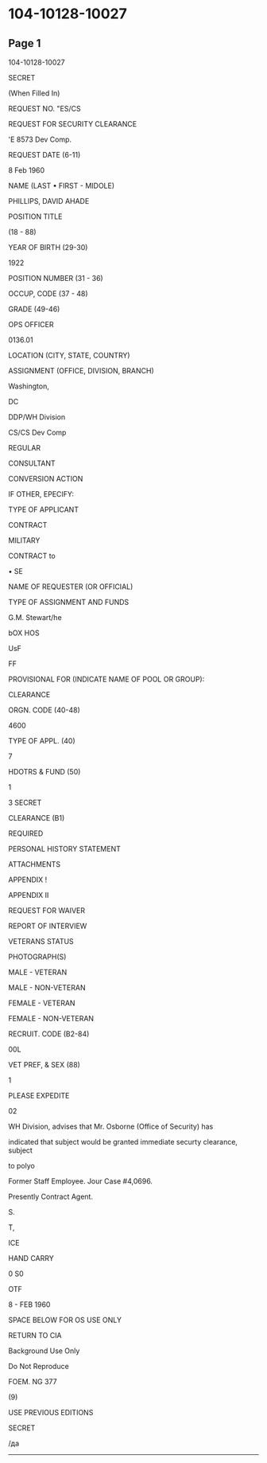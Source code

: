 # 104-10128-10027

## Page 1

104-10128-10027

SECRET

(When Filled In)

REQUEST NO. "ES/CS

REQUEST FOR SECURITY CLEARANCE

'E 8573 Dev Comp.

REQUEST DATE (6-11)

8 Feb 1960

NAME (LAST • FIRST - MIDOLE)

PHILLIPS, DAVID AHADE

POSITION TITLE

(18 - 88)

YEAR OF BIRTH (29-30)

1922

POSITION NUMBER (31 - 36)

OCCUP, CODE (37 - 48)

GRADE (49-46)

OPS OFFICER

0136.01

LOCATION (CITY, STATE, COUNTRY)

ASSIGNMENT (OFFICE, DIVISION, BRANCH)

Washington,

DC

DDP/WH Division

CS/CS Dev Comp

REGULAR

CONSULTANT

CONVERSION ACTION

IF OTHER, EPECIFY:

TYPE OF APPLICANT

CONTRACT

MILITARY

CONTRACT to

• SE

NAME OF REQUESTER (OR OFFICIAL)

TYPE OF ASSIGNMENT AND FUNDS

G.M. Stewart/he

bOX HOS

UsF

FF

PROVISIONAL FOR (INDICATE NAME OF POOL OR GROUP):

CLEARANCE

ORGN. CODE (40-48)

4600

TYPE OF APPL. (40)

7

HDOTRS & FUND (50)

1

3 SECRET

CLEARANCE (B1)

REQUIRED

PERSONAL HISTORY STATEMENT

ATTACHMENTS

APPENDIX !

APPENDIX II

REQUEST FOR WAIVER

REPORT OF INTERVIEW

VETERANS STATUS

PHOTOGRAPH(S)

MALE - VETERAN

MALE - NON-VETERAN

FEMALE - VETERAN

FEMALE - NON-VETERAN

RECRUIT. CODE (B2-84)

00L

VET PREF, & SEX (88)

1

PLEASE EXPEDITE

02

WH Division, advises that Mr. Osborne (Office of Security) has

indicated that subject would be granted immediate securty clearance, subject

to polyo

Former Staff Employee. Jour Case #4,0696.

Presently Contract Agent.

S.

T,

ICE

HAND CARRY

0 S0

OTF

8 - FEB 1960

SPACE BELOW FOR OS USE ONLY

RETURN TO CIA

Background Use Only

Do Not Reproduce

FOEM. NG 377

(9)

USE PREVIOUS EDITIONS

SECRET

/да

---

